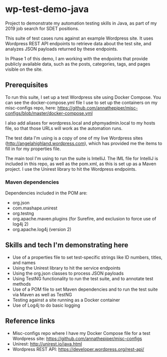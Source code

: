# wp-test-demo-java
Project to demonstrate my automation testing skills in Java, as part of my 2019 job search for SDET positions.

This suite of test cases runs against an example Wordpress site. It uses Wordpress REST API endpoints to retrieve data about the test site, and analyzes JSON payloads returned by these endpoints.

In Phase 1 of this demo, I am working with the endpoints that provide publicly available data, such as the posts, categories, tags, and pages visible on the site.

## Prerequisites

To run this suite, I set up a test Wordpress site using Docker Compose. You can see the docker-compose.yml file I use to set up the containers on my misc-configs repo, here: https://github.com/annathepiper/misc-configs/blob/master/docker-compose.yml

I also add aliases for wordpress.local and phpmyadmin.local to my hosts file, so that those URLs will work as the automation runs.

The test data I'm using is a copy of one of my live Wordpress sites (http://angelahighland.wordpress.com), which has provided me the items to fill in for my properties file.

The main tool I'm using to run the suite is IntelliJ. The IML file for IntelliJ is included in this repo, as well as the pom.xml, as this is set up as a Maven project. I use the Unirest library to hit the Wordpress endpoints.

### Maven dependencies

Dependencies included in the POM are:

* org.json
* com.mashape.unirest
* org.testng
* org.apache.maven.plugins (for Surefire, and exclusion to force use of log4j 2)
* org.apache.log4j (version 2)

## Skills and tech I'm demonstrating here

* Use of a properties file to set test-specific strings like ID numbers, titles, and names
* Using the Unirest library to hit the service endpoints
* Using the org.json classes to process JSON payloads
* Using TestNG functionality to run the test suite, and to annotate test methods
* Use of a POM file to set Maven dependencies and to run the test suite via Maven as well as TestNG
* Testing against a site running as a Docker container
* Use of Log4j to do basic logging

## Reference links
* Misc-configs repo where I have my Docker Compose file for a test Wordpress site: https://github.com/annathepiper/misc-configs
* Unirest: http://unirest.io/java.html
* Wordpress REST API: https://developer.wordpress.org/rest-api/
